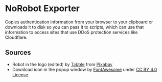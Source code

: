 # NoRobot Exporter
Copies authentication information from your browser to your clipboard or downloads it to disk so you can pass it to scripts, which can use that information to access sites that use DDoS protection services like Cloudflare.

## Sources

- Robot in the logo (edited) by [Tabble](https://pixabay.com/users/tabble-989840) from [Pixabay](https://pixabay.com/)
- Download icon in the popup window by [FontAwesome](https://fontawesome.com/) under [CC BY 4.0 License](https://creativecommons.org/licenses/by/4.0/)
